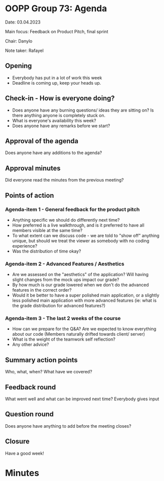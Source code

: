 # OOPP Group 73: Agenda



Date: 03.04.2023

Main focus: Feedback on Product Pitch, final sprint

Chair: Danylo

Note taker: Rafayel

## Opening

- Everybody has put in a lot of work this week
- Deadline is coming up, keep your heads up. 

## Check-in - How is everyone doing?
- Does anyone have any burning questions/ ideas they are sitting on? Is there anything anyone is completely stuck on. 
- What is everyone's availability this week?
- Does anyone have any remarks before we start?



## Approval of the agenda

Does anyone have any additions to the agenda?

## Approval minutes
Did everyone read the minutes from the previous meeting?



## Points of action

### Agenda-item 1 - General feedback for the product pitch

- Anything specific we should do differently next time?
- How preferred is a live walkthrough, and is it preferred to have all members visible at the same time?
- To what extent can we discuss code - we are told to "show off" anything unique, but should we treat the viewer as somebody with no coding experience? 
- Was the distribution of time okay?

### Agenda-item 2 - Advanced Features / Aesthetics

- Are we assessed on the "aesthetics" of the application? Will having slight changes from the mock ups impact our grade? 
- By how much is our grade lowered when we don't do the advanced features in the correct order? 
- Would it be better to have a super polished main application, or a slightly less polished main application with more advanced features (ie: what is the grade distribution for advanced features?)


### Agenda-item 3 - The last 2 weeks of the course

- How can we prepare for the Q&A? Are we expected to know everything about our code (Members naturally drifted towards client/ server)
- What is the weight of the teamwork self reflection?
- Any other advice? 


## Summary action points
Who, what, when? What have we covered?

## Feedback round
What went well and what can be improved next time?
Everybody gives input

## Question round
Does anyone have anything to add before the meeting closes?

## Closure
Have a good week!

# Minutes